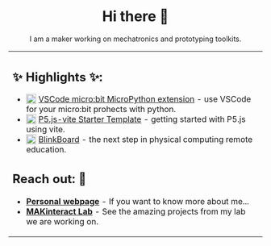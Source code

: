 <h1 align="center">Hi there 🚀</h1>

<p align="center"><span>I am a maker working on mechatronics and prototyping toolkits.</span></p>

<table><tr> <td valign="top" width="50%">

<h2>✨ Highlights ✨:</h2>

<ul>
	<li>
		<img src="https://github.com/makinteract/vscode-microbit-micropython/blob/main/images/icon.png?raw=true" align="top" width="20">
		<a href="https://github.com/makinteract/vscode-microbit-micropython" target="_blank">VSCode micro:bit MicroPython extension</a> - use VSCode for your micro:bit prohects with python.
	</li>
	<li>
		<img src="https://camo.githubusercontent.com/61e102d7c605ff91efedb9d7e47c1c4a07cef59d3e1da202fd74f4772122ca4e/68747470733a2f2f766974656a732e6465762f6c6f676f2e737667" align="top" width="20">
		<a href="https://github.com/makinteract/p5js-vite" target="_blank">P5.js-vite Starter Template</a> - getting started with P5.js using vite.
	</li>
	<li>
		<img src="https://github.com/makinteractlab/BlinkBoard/blob/master/Logo/logo.jpg?raw=true" align="top" width="20">
		<a href="https://github.com/makinteractlab/BlinkBoard" target="_blank">BlinkBoard</a> - the next step in physical computing remote education.
	</li>
</ul>

<h2>Reach out: 💬</h2>

- [**Personal webpage**](https://andrea.makinteract.kaist.ac.kr) - If you want to know more about me...
- [**MAKinteract Lab**](https://makinteract.kaist.ac.kr) - See the amazing projects from my lab we are working on.
